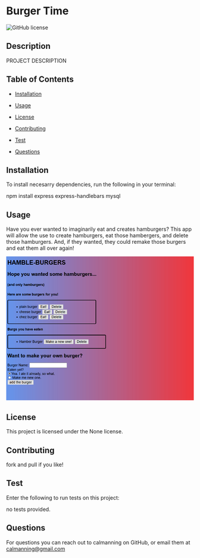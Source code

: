 # Burger Time
![GitHub license](https://img.shields.io/badge/license-None-blue.svg)

## Description 

PROJECT DESCRIPTION

## Table of Contents

* [Installation](#installation)

* [Usage](#usage)

* [License](#license)

* [Contributing](#contributing)

* [Test](#tests)

* [Questions](#questions)

## Installation

To install necesarry dependencies, run the following in your terminal:


npm install express express-handlebars mysql


## Usage 

Have you ever wanted to imaginarily eat and creates hamburgers? This app will allow the use to create hamburgers, eat those hambergers, and delete those hamburgers. And, if they wanted, they could remake those burgers and eat them all over again!

![](./image.png)

## License

This project is licensed under the None license.

## Contributing

fork and pull if you like!

## Test

Enter the following to run tests on this project:


no tests provided.


## Questions

For questions you can reach out to calmanning on GitHub, or email them at calmanning@gmail.com

